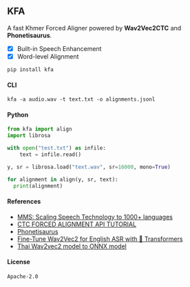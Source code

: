 ## KFA

A fast Khmer Forced Aligner powered by **Wav2Vec2CTC** and **Phonetisaurus**.

- [x] Built-in Speech Enhancement
- [x] Word-level Alignment

```shell
pip install kfa
```

#### CLI

```shell
kfa -a audio.wav -t text.txt -o alignments.jsonl
```

#### Python

```python
from kfa import align
import librosa

with open("test.txt") as infile:
    text = infile.read()

y, sr = librosa.load("text.wav", sr=16000, mono=True)

for alignment in align(y, sr, text):
  print(alignment)
```

#### References

- [MMS: Scaling Speech Technology to 1000+ languages](https://github.com/facebookresearch/fairseq/tree/main/examples/mms)
- [CTC FORCED ALIGNMENT API TUTORIAL](https://pytorch.org/audio/main/tutorials/ctc_forced_alignment_api_tutorial.html)
- [Phonetisaurus](https://github.com/AdolfVonKleist/Phonetisaurus)
- [Fine-Tune Wav2Vec2 for English ASR with 🤗 Transformers](https://huggingface.co/blog/fine-tune-wav2vec2-english)
- [Thai Wav2vec2 model to ONNX model](https://pythainlp.github.io/tutorials/notebooks/thai_wav2vec2_onnx.html)


#### License

`Apache-2.0`
